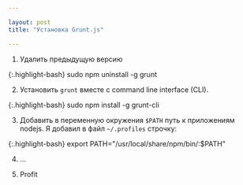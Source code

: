 ```yaml
---

layout: post
title: "Установка Grunt.js"

---
```


1. Удалить предыдущую версию  

{:.highlight-bash}
    sudo npm uninstall -g grunt 


2. Установить `grunt` вместе с command line interface (CLI).

{:.highlight-bash}
    sudo npm install -g grunt-cli


3. Добавить в переменную окружения `$PATH` путь к приложениям nodejs. Я добавил
в файл `~/.profiles` строчку:

{:.highlight-bash}
    export PATH="/usr/local/share/npm/bin/:$PATH"


4. ...


5. Profit